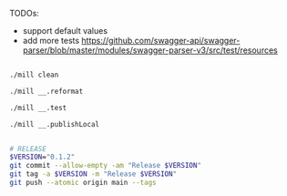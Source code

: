 
TODOs:
- support default values
- add more tests https://github.com/swagger-api/swagger-parser/blob/master/modules/swagger-parser-v3/src/test/resources


```sh

./mill clean

./mill __.reformat

./mill __.test

./mill __.publishLocal
```

```sh

# RELEASE
$VERSION="0.1.2"
git commit --allow-empty -am "Release $VERSION"
git tag -a $VERSION -m "Release $VERSION"
git push --atomic origin main --tags

```
